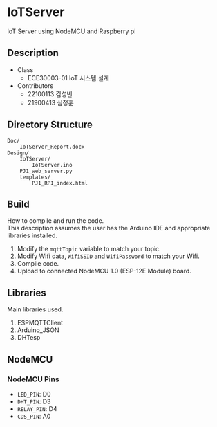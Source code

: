 # IoTServer
IoT Server using NodeMCU and Raspberry pi

## Description
* Class
  * ECE30003-01 IoT 시스템 설계
* Contributors
  * 22100113 김성빈
  * 21900413 심정훈

## Directory Structure
```
Doc/
    IoTServer_Report.docx
Design/
    IoTServer/
        IoTServer.ino
    PJ1_web_server.py
    templates/
        PJ1_RPI_index.html
```

## Build
How to compile and run the code.<br>
This description assumes the user has the Arduino IDE and appropriate libraries installed.<br>
1. Modify the `mqttTopic` variable to match your topic.
2. Modify Wifi data, `WifiSSID` and `WifiPassword` to match your Wifi.
3. Compile code.
4. Upload to connected NodeMCU 1.0 (ESP-12E Module) board.

## Libraries
Main libraries used.<br>
1. ESPMQTTClient
2. Arduino_JSON
3. DHTesp

## NodeMCU
### NodeMCU Pins
* `LED_PIN`: D0
* `DHT_PIN`: D3
* `RELAY_PIN`: D4
* `CDS_PIN`: A0

